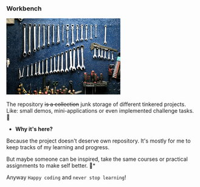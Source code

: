 ### Workbench

![workspace](workbranch.jpg)

The repository ~~is a collection~~ junk storage of different tinkered projects.
Like: small demos, mini-applications or even implemented challenge tasks. :thinking:

- **Why it's here?**

Because the project doesn't deserve own repository. 
It's mostly for me to keep tracks of my learning and progress.

But maybe someone can be inspired, take the same courses or practical assignments to make self better. :muscle:*

Anyway `Happy coding` and `never stop learning`!